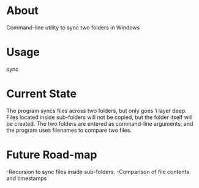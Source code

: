# About
Command-line utility to sync two folders in Windows 

# Usage
sync <folder1> <folder2>

# Current State
The program syncs files across two folders, but only goes 1 layer deep. Files located inside sub-folders will not be copied, but the folder itself will be created. The two folders are entered as command-line arguments, and the program uses filenames to compare two files. 
 
# Future Road-map
-Recursion to sync files inside sub-folders. 
-Comparison of file contents and timestamps 
